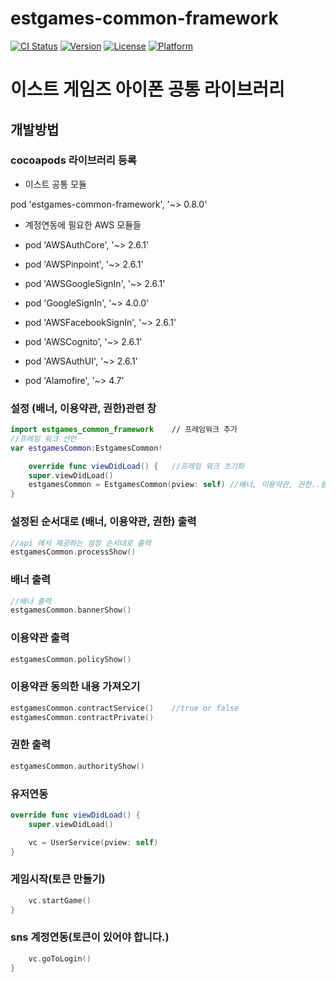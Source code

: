 # estgames-common-framework

[![CI Status](http://img.shields.io/travis/wkzkfmxk23@gmail.com/estgames-common-framework.svg?style=flat)](https://travis-ci.org/wkzkfmxk23@gmail.com/estgames-common-framework)
[![Version](https://img.shields.io/cocoapods/v/estgames-common-framework.svg?style=flat)](http://cocoapods.org/pods/estgames-common-framework)
[![License](https://img.shields.io/cocoapods/l/estgames-common-framework.svg?style=flat)](http://cocoapods.org/pods/estgames-common-framework)
[![Platform](https://img.shields.io/cocoapods/p/estgames-common-framework.svg?style=flat)](http://cocoapods.org/pods/estgames-common-framework)

# 이스트 게임즈 아이폰 공통 라이브러리

## 개발방법

### cocoapods 라이브러리 등록

* 이스트 공통 모듈

pod 'estgames-common-framework', '~> 0.8.0' 

* 계정연동에 필요한 AWS  모듈들

* pod 'AWSAuthCore', '~> 2.6.1'
* pod 'AWSPinpoint', '~> 2.6.1'
* pod 'AWSGoogleSignIn', '~> 2.6.1'
* pod 'GoogleSignIn', '~> 4.0.0'
* pod 'AWSFacebookSignIn', '~> 2.6.1'
* pod 'AWSCognito', '~> 2.6.1'
* pod 'AWSAuthUI', '~> 2.6.1'
* pod 'Alamofire', '~> 4.7'


### 설정 (배너, 이용약관, 권한)관련 창

```swift
import estgames_common_framework    // 프레임워크 추가
//프레임 워크 선언
var estgamesCommon:EstgamesCommon!

    override func viewDidLoad() {   //프레임 워크 초기화
    super.viewDidLoad()
    estgamesCommon = EstgamesCommon(pview: self) //배너, 이용약관, 권한..등을 띄울 뷰
}

```


### 설정된 순서대로 (배너, 이용약관, 권한) 출력

```swift
//api 에서 제공하는 설정 순서대로 출력
estgamesCommon.processShow()
```


### 배너 출력

```swift
//배너 출력
estgamesCommon.bannerShow()
```

### 이용약관 출력

```swift
estgamesCommon.policyShow()
```


### 이용약관 동의한 내용 가져오기

```swift
estgamesCommon.contractService()    //true or false
estgamesCommon.contractPrivate()
```

### 권한 출력

```swift
estgamesCommon.authorityShow()
```

### 유저연동

```swift
override func viewDidLoad() {
    super.viewDidLoad()

    vc = UserService(pview: self)
}
```

### 게임시작(토큰 만들기)

```swift
    vc.startGame()
}
```

### sns 계정연동(토큰이 있어야 합니다.)

```swift
    vc.goToLogin()
}
```
